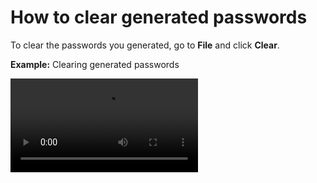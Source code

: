 # How to clear generated passwords

To clear the passwords you generated, go to **File** and click **Clear**.

**Example:** Clearing generated passwords

![type:video](https://github.com/josh-wong/passGen/tree/main/docs/assets/screenshots/clear_passwords.mp4)